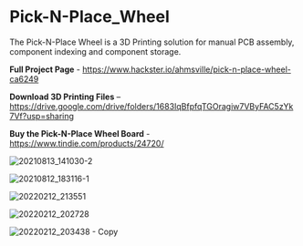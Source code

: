 # Pick-N-Place_Wheel

The Pick-N-Place Wheel is a 3D Printing solution for manual PCB assembly, component indexing and component storage.

**Full Project Page** - https://www.hackster.io/ahmsville/pick-n-place-wheel-ca6249

**Download 3D Printing Files** – https://drive.google.com/drive/folders/1683IqBfpfqTGOragiw7VByFAC5zYk7Vf?usp=sharing

**Buy the Pick-N-Place Wheel Board** - https://www.tindie.com/products/24720/

![20210813_141030-2](https://user-images.githubusercontent.com/44074914/129452430-b3441216-f01c-4450-be8b-7d0ba47a0665.jpg)

![20210812_183116-1](https://user-images.githubusercontent.com/44074914/129452388-2d770b87-684d-4f67-a347-c38d13b1e22f.jpg)


![20220212_213551](https://user-images.githubusercontent.com/44074914/153772082-e1861038-55ca-4135-b1b9-a3610f3235bf.jpg)

![20220212_202728](https://user-images.githubusercontent.com/44074914/153771939-fad342ec-076a-446c-921c-8790fd2ae4ee.jpg)

![20220212_203438 - Copy](https://user-images.githubusercontent.com/44074914/153771991-42a1a80a-afe4-4b39-87f7-39873bfed03e.jpg)
